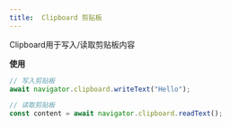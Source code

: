 ```yaml
---
title:  Clipboard 剪贴板
---
```

Clipboard用于写入/读取剪贴板内容

**使用**
```javascript
// 写入剪贴板
await navigator.clipboard.writeText("Hello");

// 读取剪贴板
const content = await navigator.clipboard.readText();
```
